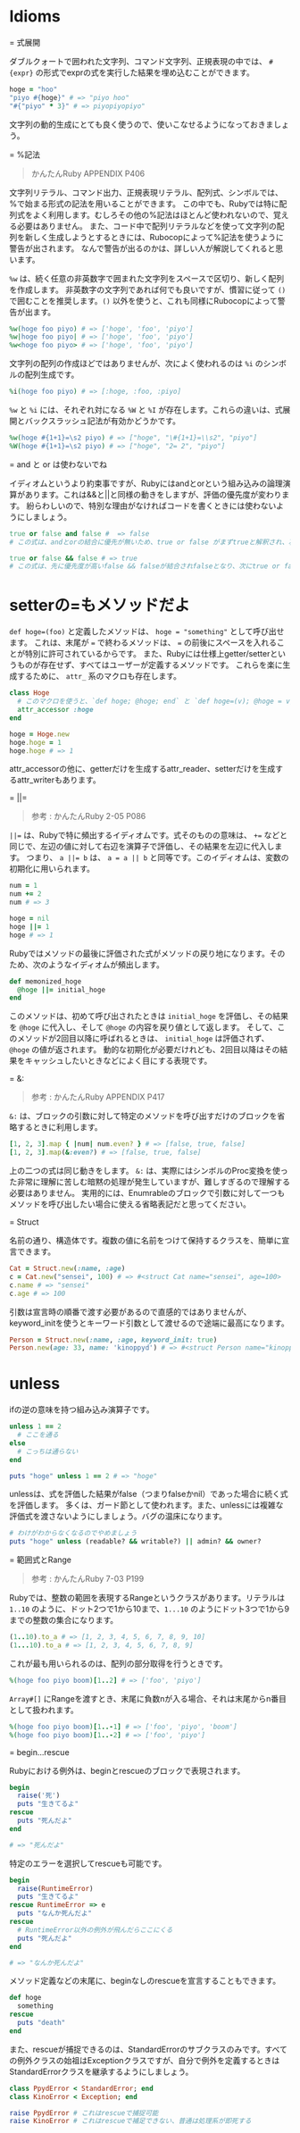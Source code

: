 Idioms
===

= 式展開

ダブルクォートで囲われた文字列、コマンド文字列、正規表現の中では、 `#{expr}` の形式でexprの式を実行した結果を埋め込むことができます。

```ruby
hoge = "hoo"
"piyo #{hoge}" # => "piyo hoo"
"#{"piyo" * 3}" # => piyopiyopiyo"
```

文字列の動的生成にとても良く使うので、使いこなせるようになっておきましょう。

= %記法

> かんたんRuby APPENDIX P406

文字列リテラル、コマンド出力、正規表現リテラル、配列式、シンボルでは、 %で始まる形式の記法を用いることができます。
この中でも、Rubyでは特に配列式をよく利用します。むしろその他の%記法はほとんど使われないので、覚える必要はありません。
また、コード中で配列リテラルなどを使って文字列の配列を新しく生成しようとするときには、Rubocopによって%記法を使うように警告が出されます。
なんで警告が出るのかは、詳しい人が解説してくれると思います。

`%w` は、続く任意の非英数字で囲まれた文字列をスペースで区切り、新しく配列を作成します。
非英数字の文字列であれば何でも良いですが、慣習に従って `()` で囲むことを推奨します。`()` 以外を使うと、これも同様にRubocopによって警告が出ます。

```ruby
%w(hoge foo piyo) # => ['hoge', 'foo', 'piyo']
%w|hoge foo piyo| # => ['hoge', 'foo', 'piyo']
%w<hoge foo piyo> # => ['hoge', 'foo', 'piyo']
```

文字列の配列の作成ほどではありませんが、次によく使われるのは `%i` のシンボルの配列生成です。

```ruby
%i(hoge foo piyo) # => [:hoge, :foo, :piyo]
```

`%w` と `%i` には、それぞれ対になる `%W` と `%I` が存在します。これらの違いは、式展開とバックスラッシュ記法が有効かどうかです。

```ruby
%w(hoge #{1+1}=\s2 piyo) # => ["hoge", "\#{1+1}=\\s2", "piyo"]
%W(hoge #{1+1}=\s2 piyo) # => ["hoge", "2= 2", "piyo"]
```

= and と or は使わないでね

イディオムというより約束事ですが、Rubyにはandとorという組み込みの論理演算があります。これは&&と||と同様の動きをしますが、評価の優先度が変わります。
紛らわしいので、特別な理由がなければコードを書くときには使わないようにしましょう。

```ruby
true or false and false #  => false
# この式は、andとorの結合に優先が無いため、true or false がまずtrueと解釈され、次にtrue and falseがfalseと解釈される

true or false && false # => true
# この式は、先に優先度が高いfalse && falseが結合されfalseとなり、次にtrue or falseがtrueと解釈される
```

# setterの=もメソッドだよ

`def hoge=(foo)` と定義したメソッドは、 `hoge = "something"` として呼び出せます。
これは、末尾が `=` で終わるメソッドは、 `=` の前後にスペースを入れることが特別に許可されているからです。
また、Rubyには仕様上getter/setterというものが存在せず、すべてはユーザーが定義するメソッドです。
これらを楽に生成するために、 `attr_` 系のマクロも存在します。

```ruby
class Hoge
  # このマクロを使うと、`def hoge; @hoge; end` と `def hoge=(v); @hoge = v; end` が自動生成される。
  attr_accessor :hoge
end

hoge = Hoge.new
hoge.hoge = 1
hoge.hoge # => 1
```

attr_accessorの他に、getterだけを生成するattr_reader、setterだけを生成するattr_writerもあります。

= ||=

> 参考 : かんたんRuby 2-05 P086

`||=` は、Rubyで特に頻出するイディオムです。式そのものの意味は、 `+=` などと同じで、左辺の値に対して右辺を演算子で評価し、その結果を左辺に代入します。
つまり、 `a ||= b` は、 `a = a || b` と同等です。このイディオムは、変数の初期化に用いられます。

```ruby
num = 1
num += 2
num # => 3

hoge = nil
hoge ||= 1
hoge # => 1
```

Rubyではメソッドの最後に評価された式がメソッドの戻り地になります。そのため、次のようなイディオムが頻出します。

```ruby
def memonized_hoge
  @hoge ||= initial_hoge
end
```

このメソッドは、初めて呼び出されたときは `initial_hoge` を評価し、その結果を `@hoge` に代入し、そして `@hoge` の内容を戻り値として返します。
そして、このメソッドが2回目以降に呼ばれるときは、 `initial_hoge` は評価されず、 `@hoge` の値が返されます。
動的な初期化が必要だけれども、2回目以降はその結果をキャッシュしたいときなどによく目にする表現です。

= &:

> 参考 : かんたんRuby APPENDIX P417

`&:` は、ブロックの引数に対して特定のメソッドを呼び出すだけのブロックを省略するときに利用します。

```ruby
[1, 2, 3].map { |num| num.even? } # => [false, true, false]
[1, 2, 3].map(&:even?) # => [false, true, false]
```

上の二つの式は同じ動きをします。
`&:` は、実際にはシンボルのProc変換を使った非常に理解に苦しむ暗黙の処理が発生していますが、難しすぎるので理解する必要はありません。
実用的には、Enumrableのブロックで引数に対して一つもメソッドを呼び出したい場合に使える省略表記だと思ってください。

= Struct

名前の通り、構造体です。複数の値に名前をつけて保持するクラスを、簡単に宣言できます。

```ruby
Cat = Struct.new(:name, :age)
c = Cat.new("sensei", 100) # => #<struct Cat name="sensei", age=100>
c.name # => "sensei"
c.age # => 100
```

引数は宣言時の順番で渡す必要があるので直感的ではありませんが、keyword_initを使うとキーワード引数として渡せるので途端に最高になります。

```ruby
Person = Struct.new(:name, :age, keyword_init: true)
Person.new(age: 33, name: 'kinoppyd') # => #<struct Person name="kinoppyd", age=33>
```

# unless

ifの逆の意味を持つ組み込み演算子です。

```ruby
unless 1 == 2
  # ここを通る
else
  # こっちは通らない
end

puts "hoge" unless 1 == 2 # => "hoge"
```

unlessは、式を評価した結果がfalse（つまりfalseかnil）であった場合に続く式を評価します。
多くは、ガード節として使われます。また、unlessには複雑な評価式を渡さないようにしましょう。バグの温床になります。

```ruby
# わけがわからなくなるのでやめましょう
puts "hoge" unless (readable? && writable?) || admin? && owner?
```

= 範囲式とRange

> 参考 : かんたんRuby 7-03 P199

Rubyでは、整数の範囲を表現するRangeというクラスがあります。リテラルは `1..10` のように、ドット2つで1から10まで、`1...10` のようにドット3つで1から9までの整数の集合になります。

```ruby
(1..10).to_a # => [1, 2, 3, 4, 5, 6, 7, 8, 9, 10]
(1...10).to_a # => [1, 2, 3, 4, 5, 6, 7, 8, 9]
```

これが最も用いられるのは、配列の部分取得を行うときです。

```ruby
%(hoge foo piyo boom)[1..2] # => ['foo', 'piyo']
```

`Array#[]` にRangeを渡すとき、末尾に負数nが入る場合、それは末尾からn番目として扱われます。

```ruby
%(hoge foo piyo boom)[1..-1] # => ['foo', 'piyo', 'boom']
%(hoge foo piyo boom)[1..-2] # => ['foo', 'piyo']
```

= begin...rescue

Rubyにおける例外は、beginとrescueのブロックで表現されます。

```ruby
begin
  raise('死')
  puts "生きてるよ"
rescue
  puts "死んだよ"
end

# => "死んだよ"
```

特定のエラーを選択してrescueも可能です。

```ruby
begin
  raise(RuntimeError)
  puts "生きてるよ"
rescue RuntimeError => e
  puts "なんか死んだよ"
rescue
  # RuntimeError以外の例外が飛んだらここにくる
  puts "死んだよ"
end

# => "なんか死んだよ"
```

メソッド定義などの末尾に、beginなしのrescueを宣言することもできます。

```ruby
def hoge
  something
rescue
  puts "death"
end
```

また、rescueが捕捉できるのは、StandardErrorのサブクラスのみです。すべての例外クラスの始祖はExceptionクラスですが、自分で例外を定義するときはStandardErrorクラスを継承するようにしましょう。

```ruby
class PpydError < StandardError; end
class KinoError < Exception; end

raise PpydError # これはrescueで捕捉可能
raise KinoError # これはrescueで補足できない、普通は処理系が即死する
```
